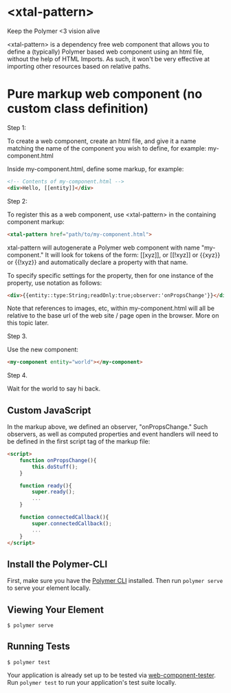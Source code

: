 # \<xtal-pattern\>

Keep the Polymer &lt;3 vision alive

\<xtal-pattern\> is a dependency free web component that allows you to define a (typically) Polymer based web component using an html file, without the help of HTML Imports.  As such, it won't be very effective at importing other resources based on relative paths.

# Pure markup web component (no custom class definition)

Step 1:

To create a web component, create an html file, and give it a name matching the name of the component you wish to define, for example:  my-component.html

Inside my-component.html, define some markup, for example:

```html
<!-- Contents of my-component.html -->
<div>Hello, [[entity]]</div>
```

Step 2:

To register this as a web component, use \<xtal-pattern\> in the containing component markup:

```html
<xtal-pattern href="path/to/my-component.html">
```

xtal-pattern will autogenerate a Polymer web component with name "my-component." It will look for tokens of the form:  [[xyz]], or [[!xyz]] or {{xyz}} or {{!xyz}} and automatically declare a property with that name.

To specify specific settings for the property, then for one instance of the property, use notation as follows:

```html
<div>{{entity::type:String;readOnly:true;observer:'onPropsChange'}}</div>
```

Note that references to images, etc, within my-component.html will all be relative to the base url of the web site / page open in the browser.  More on this topic later.

Step 3.

Use the new component:

```html
<my-component entity="world"></my-component>
```

Step 4.

Wait for the world to say hi back.


## Custom JavaScript

In the markup above, we defined an observer, "onPropsChange."  Such observers, as well as computed properties and event handlers will need to be defined in the first script tag of the markup file:

```html
<script>
    function onPropsChange(){
        this.doStuff();
    }

    function ready(){
        super.ready();
        ...
    }

    function connectedCallback(){
        super.connectedCallback();
        ...
    }
</script>
```




## Install the Polymer-CLI

First, make sure you have the [Polymer CLI](https://www.npmjs.com/package/polymer-cli) installed. Then run `polymer serve` to serve your element locally.

## Viewing Your Element

```
$ polymer serve
```

## Running Tests

```
$ polymer test
```

Your application is already set up to be tested via [web-component-tester](https://github.com/Polymer/web-component-tester). Run `polymer test` to run your application's test suite locally.
